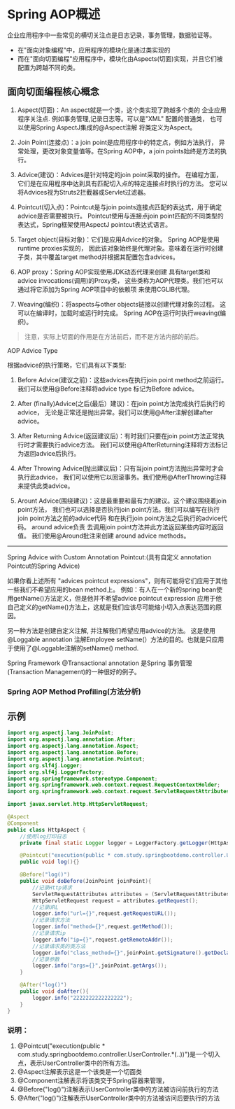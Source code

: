 # Spring AOP概述

企业应用程序中一些常见的横切关注点是日志记录，事务管理，数据验证等。

- 在"面向对象编程"中，应用程序的模块化是通过类实现的
- 而在"面向切面编程"应用程序中，模块化由Aspects(切面)实现，并且它们被配置为跨越不同的类。

## 面向切面编程核心概念

1. Aspect(切面)：An aspect就是一个类，这个类实现了跨越多个类的 企业应用程序关注点.
例如事务管理,记录日志等。可以是"XML" 配置的普通类，
也可以使用Spring AspectJ集成的@Aspect注解 将类定义为Aspect。

2. Join Point(连接点)：a join point是应用程序中的特定点，例如方法执行，
异常处理，更改对象变量值等。在Spring AOP中，a join points始终是方法的执行。

3. Advice(建议)：Advices是针对特定的join point采取的操作。
在编程方面，它们是在应用程序中达到具有匹配切入点的特定连接点时执行的方法。
您可以将Advices视为Struts2拦截器或Servlet过滤器。

4. Pointcut(切入点)：Pointcut是与join points连接点匹配的表达式，用于确定advice是否需要被执行。
Pointcut使用与连接点join point匹配的不同类型的表达式，Spring框架使用AspectJ pointcut表达式语言。

5. Target object(目标对象)：它们是应用Advice的对象。 Spring AOP是使用runtime proxies实现的，
因此该对象始终是代理对象。意味着在运行时创建子类，其中覆盖target method并根据其配置包含advices。

6. AOP proxy：Spring AOP实现使用JDK动态代理来创建 具有target类和advice invocations(调用)的Proxy类，
这些类称为AOP代理类。我们也可以通过将它添加为Spring AOP项目中的依赖项 来使用CGLIB代理。

7. Weaving(编织)：将aspects与other objects链接以创建代理对象的过程。
这可以在编译时，加载时或运行时完成。 Spring AOP在运行时执行weaving(编织)。

>注意，实际上切面的作用是在方法前后，而不是方法内部的前后。

AOP Advice Type

根据advice的执行策略，它们具有以下类型:

1. Before Advice(建议之前)：这些advices在执行join point method之前运行。
我们可以使用@Before注释将advice type 标记为Before advice。

2. After (finally)Advice(之后(最后）建议)：在join point方法完成执行后执行的advice，
无论是正常还是抛出异常。我们可以使用@After注解创建after advice。

3. After Returning Advice(返回建议后)：有时我们只要在join point方法正常执行时才需要执行advice方法。
我们可以使用@AfterReturning注释将方法标记为返回advice后执行。

4. After Throwing Advice(抛出建议后)：只有当join point方法抛出异常时才会执行此advice，
我们可以使用它以回滚事务。我们使用@AfterThrowing注释来提供此类advice。

5. Arount Advice(围绕建议)：这是最重要和最有力的建议。这个建议围绕着join point方法，
我们也可以选择是否执行join point方法。我们可以编写在执行join point方法之前的advice代码
和在执行join point方法之后执行的advice代码。
around advice负责 去调用join point方法并此方法返回某些内容时返回值。
我们使用@Around批注来创建 around advice methods。

-------------------------------------------------

Spring Advice with Custom Annotation Pointcut:(具有自定义 annotation Pointcut的Spring Advice)

如果你看上述所有 "advices pointcut expressions"，则有可能将它们应用于其他一些我们不希望应用的bean method上。
例如：有人在一个新的spring bean使用getName()方法定义，但是他并不希望advice pointcut expression
应用于他自己定义的getName()方法上，这就是我们应该尽可能缩小切入点表达范围的原因。

另一种方法是创建自定义注解, 并注解我们希望应用advice的方法。 这是使用@Loggable annotation
注解Employee setName(）方法的目的。也就是只应用于使用了@Loggable注解的setName() method.

Spring Framework @Transactional annotation 是Spring 事务管理(Transaction Management)的一种很好的例子。

### Spring AOP Method Profiling(方法分析)

## 示例

```java
import org.aspectj.lang.JoinPoint;
import org.aspectj.lang.annotation.After;
import org.aspectj.lang.annotation.Aspect;
import org.aspectj.lang.annotation.Before;
import org.aspectj.lang.annotation.Pointcut;
import org.slf4j.Logger;
import org.slf4j.LoggerFactory;
import org.springframework.stereotype.Component;
import org.springframework.web.context.request.RequestContextHolder;
import org.springframework.web.context.request.ServletRequestAttributes;

import javax.servlet.http.HttpServletRequest;

@Aspect
@Component
public class HttpAspect {
    //使用log打印日志
    private final static Logger logger = LoggerFactory.getLogger(HttpAspect.class);

    @Pointcut("execution(public * com.study.springbootdemo.controller.UserController.*(..))")
    public void log(){}

    @Before("log()")
    public void doBefore(JoinPoint joinPoint){
        //记录Http请求
        ServletRequestAttributes attributes = (ServletRequestAttributes)RequestContextHolder.getRequestAttributes();
        HttpServletRequest request = attributes.getRequest();
        //记录URL
        logger.info("url={}",request.getRequestURL());
        //记录请求方法
        logger.info("method={}",request.getMethod());
        //记录请求ip
        logger.info("ip={}",request.getRemoteAddr());
        //记录请求类的类方法
        logger.info("class_method={}",joinPoint.getSignature().getDeclaringTypeName()+"."+joinPoint.getSignature().getName());
        //记录参数
        logger.info("args={}",joinPoint.getArgs());
    }

    @After("log()")
    public void doAfter(){
        logger.info("2222222222222222");
    }
}
```

### 说明：

1.  @Pointcut("execution(public * com.study.springbootdemo.controller.UserController.*(..))")是一个切入点，表示UserController类中的所有方法。
2.  @Aspect注解表示这是一个该类是一个切面类
3.  @Component注解表示将该类交于Spring容器来管理，
4.  @Before("log()")注解表示UserController类中的方法被访问前执行的方法
5.  @After("log()")注解表示UserController类中的方法被访问后要执行的方法

